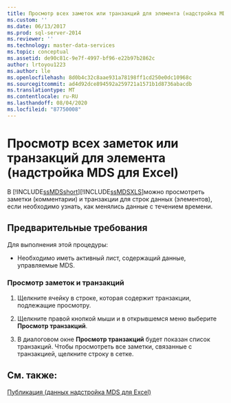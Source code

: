 ```yaml
---
title: Просмотр всех заметок или транзакций для элемента (надстройка MDS для Excel) | Документы Майкрософт
ms.custom: ''
ms.date: 06/13/2017
ms.prod: sql-server-2014
ms.reviewer: ''
ms.technology: master-data-services
ms.topic: conceptual
ms.assetid: de90c81c-9e7f-4997-bf96-e22b97b2862c
author: lrtoyou1223
ms.author: lle
ms.openlocfilehash: 8d0b4c32c8aae931a78198ff1cd250e0dc10968c
ms.sourcegitcommit: ad4d92dce894592a259721a1571b1d8736abacdb
ms.translationtype: MT
ms.contentlocale: ru-RU
ms.lasthandoff: 08/04/2020
ms.locfileid: "87750008"
---
```

# <a name="view-all-annotations-or-transactions-for-a-member-mds-add-in-for-excel"></a>Просмотр всех заметок или транзакций для элемента (надстройка MDS для Excel)
  В [!INCLUDE[ssMDSshort](../../includes/ssmdsshort-md.md)][!INCLUDE[ssMDSXLS](../../includes/ssmdsxls-md.md)]можно просмотреть заметки (комментарии) и транзакции для строк данных (элементов), если необходимо узнать, как менялись данные с течением времени.  
  
## <a name="prerequisites"></a>Предварительные требования  
 Для выполнения этой процедуры:  
  
-   Необходимо иметь активный лист, содержащий данные, управляемые MDS.  
  
### <a name="to-view-annotations-or-transactions"></a>Просмотр заметок и транзакций  
  
1.  Щелкните ячейку в строке, которая содержит транзакции, подлежащие просмотру.  
  
2.  Щелкните правой кнопкой мыши и в открывшемся меню выберите **Просмотр транзакций**.  
  
3.  В диалоговом окне **Просмотр транзакций** будет показан список транзакций. Чтобы просмотреть все заметки, связанные с транзакцией, щелкните строку в сетке.  
  
## <a name="see-also"></a>См. также:  
 [Публикация &#40;данных надстройка MDS для Excel&#41;](overview-importing-data-from-excel-mds-add-in-for-excel.md)  
  
  
